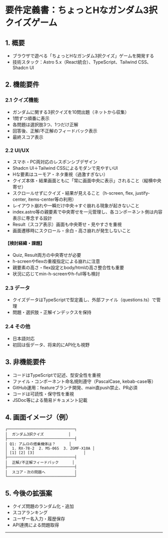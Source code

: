 # 要件定義書：ちょっとHなガンダム3択クイズゲーム

## 1. 概要

- ブラウザで遊べる「ちょっとHなガンダム3択クイズ」ゲームを開発する
- 技術スタック：Astro 5.x（React統合）、TypeScript、Tailwind CSS、Shadcn UI

## 2. 機能要件

### 2.1 クイズ機能
- ガンダムに関する3択クイズを10問出題（ネットから収集）
- 1問ずつ順番に表示
- 各問題は選択肢3つ、1つだけ正解
- 回答後、正解/不正解のフィードバック表示
- 最終スコア表示

### 2.2 UI/UX
- スマホ・PC両対応のレスポンシブデザイン
- Shadcn UI＋Tailwind CSSによるモダンで見やすいUI
- Hな要素はユーモア・ネタ重視（過激すぎない）
- クイズ本体・結果画面ともに「常に画面中央に表示」されること（縦横中央寄せ）
- スクロールせずにクイズ・結果が見えること（h-screen, flex, justify-center, items-center等の利用）
- レイアウト崩れや一瞬だけ中央→すぐ崩れる現象が起きないこと
- index.astro等の親要素で中央寄せを一元管理し、各コンポーネント側は内容表示に専念する設計
- Result（スコア表示）画面も中央寄せ・見やすさを重視
- 画面遷移時にスクロール・余白・高さ崩れが発生しないこと

#### 【検討経緯・課題】
- Quiz, Result両方の中央寄せが必要
- h-screenやflexの重複指定による崩れに注意
- 親要素の高さ・flex設定とbody/htmlの高さ整合性も重要
- 状況に応じてmin-h-screenやh-full等も検討

### 2.3 データ
- クイズデータはTypeScriptで型定義し、外部ファイル（questions.ts）で管理
- 問題・選択肢・正解インデックスを保持

### 2.4 その他
- 日本語対応
- 初回は仮データ、将来的にAPI化も視野

## 3. 非機能要件

- コードはTypeScriptで記述、型安全性を重視
- ファイル・コンポーネント命名規則遵守（PascalCase, kebab-case等）
- GitHub運用：featureブランチ開発、main直push禁止、PR必須
- コードは可読性・保守性を重視
- JSDoc等による簡易ドキュメント記載

## 4. 画面イメージ（例）

```
┌──────────────────────────────┐
│  ガンダム3択クイズ           │
├──────────────────────────────┤
│ Q1: アムロの搭乗機体は？      │
│  1. RX-78-2  2. MS-06S  3. ZGMF-X10A │
│ [1] [2] [3]                      │
├──────────────────────────────┤
│  正解/不正解フィードバック      │
├──────────────────────────────┤
│  スコア・次の問題へ             │
└──────────────────────────────┘
```

## 5. 今後の拡張案

- クイズ問題のランダム化・追加
- スコアランキング
- ユーザー名入力・履歴保存
- API連携による問題取得

---
